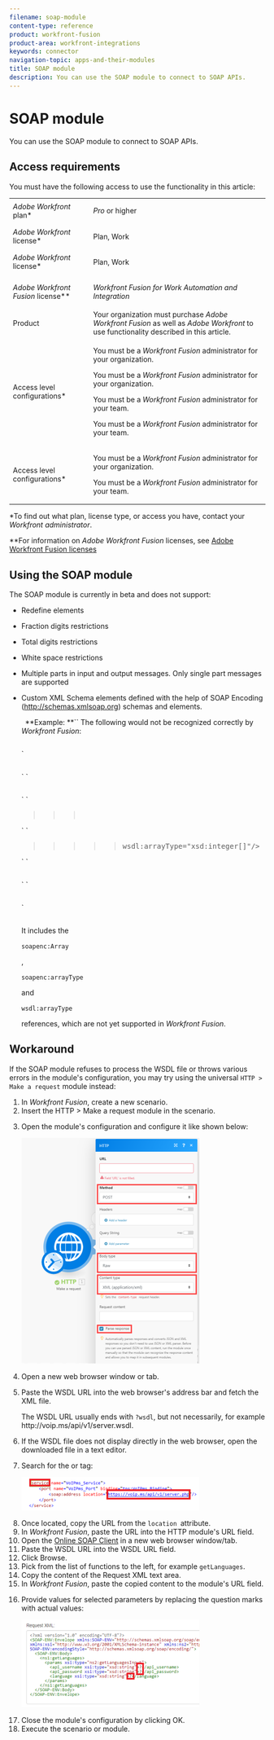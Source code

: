 ```yaml
---
filename: soap-module
content-type: reference
product: workfront-fusion
product-area: workfront-integrations
keywords: connector
navigation-topic: apps-and-their-modules
title: SOAP module
description: You can use the SOAP module to connect to SOAP APIs.
---
```


# SOAP module

You can use the SOAP module to connect to SOAP APIs.

## Access requirements

You must have the following access to use the functionality in this article:

<table cellspacing="0"> 
 <col> 
 <col> 
 <tbody> 
  <tr> 
   <td role="rowheader"><em>Adobe Workfront</em> plan*</td> 
   <td> <p><em>Pro</em> or higher</p> </td> 
  </tr> <draft-comment>
   <tr data-mc-conditions=""> 
    <td role="rowheader"><em>Adobe Workfront</em> license*</td> 
    <td> <p>Plan, Work</p> </td> 
   </tr>
  </draft-comment>
  <tr data-mc-conditions=""> 
   <td role="rowheader"><em>Adobe Workfront</em> license*</td> 
   <td> <p>Plan, Work</p> </td> 
  </tr> 
  <tr> 
   <td role="rowheader"><em>Adobe Workfront Fusion</em> license**</td> 
   <td> <p><em>Workfront Fusion for Work Automation and Integration</em> </p> </td> 
  </tr> 
  <tr> 
   <td role="rowheader">Product</td> 
   <td>Your organization must purchase <em>Adobe Workfront Fusion</em> as well as <em>Adobe Workfront</em> to use functionality described in this article.</td> 
  </tr> <draft-comment>
   <tr data-mc-conditions="QuicksilverOrClassic.Draft mode"> 
    <td role="rowheader">Access level configurations*</td> 
    <td> <draft-comment>
      <p data-mc-conditions="QuicksilverOrClassic.Draft mode">You must be a <em>Workfront Fusion</em> administrator for your organization.</p>
     </draft-comment><p data-mc-conditions="QuicksilverOrClassic.Draft mode">You must be a <em>Workfront Fusion</em> administrator for your organization.</p> <draft-comment>
      <p data-mc-conditions="QuicksilverOrClassic.Draft mode">You must be a <em>Workfront Fusion</em> administrator for your team.</p>
     </draft-comment><p data-mc-conditions="QuicksilverOrClassic.Draft mode">You must be a <em>Workfront Fusion</em> administrator for your team.</p> </td> 
   </tr>
  </draft-comment>
  <tr data-mc-conditions="QuicksilverOrClassic.Draft mode"> 
   <td role="rowheader">Access level configurations*</td> 
   <td> <p data-mc-conditions="QuicksilverOrClassic.Draft mode">You must be a <em>Workfront Fusion</em> administrator for your organization.</p> <p data-mc-conditions="QuicksilverOrClassic.Draft mode">You must be a <em>Workfront Fusion</em> administrator for your team.</p> </td> 
  </tr> 
 </tbody> 
</table>

&#42;To find out what plan, license type, or access you have, contact your *Workfront administrator*.

&#42;&#42;For information on *Adobe Workfront Fusion* licenses, see [Adobe Workfront Fusion licenses](../../workfront-fusion/get-started/license-automation-vs-integration.md)

## Using the SOAP module

The SOAP module is currently in beta and does not support:

* Redefine elements
* Fraction digits restrictions
* Total digits restrictions
* White space restrictions
* Multiple parts in input and output messages. Only single part messages are supported
* Custom XML Schema elements defined with the help of SOAP Encoding (http://schemas.xmlsoap.org) schemas and elements.

  ` `**Example: **`` The following would not be recognized correctly by *Workfront Fusion*:
  <pre><complexType name="ArrayOfFloat"></pre> `<blockquote> <pre><complexContent></pre> </blockquote>` `<blockquote>  <blockquote>  <pre><restriction base="soapenc:Array"></pre>  </blockquote> </blockquote>` `<blockquote>  <blockquote>   <blockquote>   <pre><attribute ref="soapenc:arrayType"</pre>   </blockquote>  </blockquote> </blockquote>` `<blockquote>  <blockquote>   <blockquote>    <blockquote>     <blockquote>     <pre>wsdl:arrayType="xsd:integer[]"/></pre>     </blockquote>    </blockquote>   </blockquote>  </blockquote> </blockquote>` `<blockquote>  <blockquote>  <pre></restriction></pre>  </blockquote> </blockquote>` `<blockquote> <pre></complexContent></pre> </blockquote>`<pre></complexType></pre>It includes the 

  ```
  soapenc:Array
  ```

  , 

  ```
  soapenc:arrayType
  ```

  and 

  ```
  wsdl:arrayType
  ```

  references, which are not yet supported in *Workfront Fusion*.

## Workaround

If the SOAP module refuses to process the WSDL file or throws various errors in the module's configuration, you may try using the universal `HTTP > Make a request` module instead:

<ol> 
 <li value="1">In <em>Workfront Fusion</em>, create a new scenario.</li> 
 <li value="2">Insert the <span class="bold">HTTP > Make a request</span> module in the scenario.</li> 
 <li value="3"> <p>Open the module's configuration and configure it like shown below:</p> <p> <img src="assets/workaround-350x443.png" style="width: 350;height: 443;"> </p> </li> 
 <li value="4">Open a new web browser window or tab.</li> 
 <li value="5"> <p>Paste the WSDL URL into the web browser's address bar and fetch the XML file. </p> <p>The WSDL URL usually ends with <code>?wsdl</code>, but not necessarily, for example http://voip.ms/api/v1/server.wsdl.</p> </li> 
 <li value="6">If the WSDL file does not display directly in the web browser, open the downloaded file in a text editor.</li> 
 <li value="7"> <p>Search for the <code><service></code> or <code><wsdl:service></code> tag:</p> <p> <img src="assets/service-350x65.png" style="width: 350;height: 65;"> </p> </li> 
 <li value="8">Once located, copy the URL from the <code>location </code>attribute.</li> 
 <li value="9">In <em>Workfront Fusion</em>, paste the URL into the HTTP module's URL field.</li> 
 <li value="10">Open the <a href="https://wsdlbrowser.com/">Online SOAP Client</a> in a new web browser window/tab.</li> 
 <li value="11">Paste the WSDL URL into the WSDL URL field.</li> 
 <li value="12">Click <span class="bold">Browse</span>.</li> 
 <li value="13">Pick from the list of functions to the left, for example <code>getLanguages</code>.</li> 
 <li value="14">Copy the content of the Request XML text area.</li> 
 <li value="15">In <em>Workfront Fusion</em>, paste the copied content to the module's URL field.</li> 
 <li value="16"> <p>Provide values for selected parameters by replacing the question marks with actual values:</p> <p> <img src="assets/request-xml-350x172.png" style="width: 350;height: 172;"> </p> </li> 
 <li value="17">Close the module's configuration by clicking <span class="bold">OK</span>.</li> 
 <li value="18">Execute the scenario or module.</li> 
</ol>

